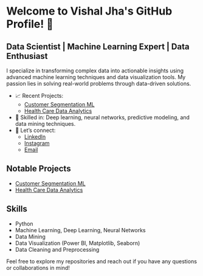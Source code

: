 # Welcome to Vishal Jha's GitHub Profile! 🌟

## Data Scientist | Machine Learning Expert | Data Enthusiast

I specialize in transforming complex data into actionable insights using advanced machine learning techniques and data visualization tools. My passion lies in solving real-world problems through data-driven solutions.

- 📈 Recent Projects:
  - [Customer Segmentation ML](https://github.com/VishalJhaGitHub/CustomerSegmentationML)
  - [Health Care Data Analytics](https://github.com/VishalJhaGitHub/HealthCareDataAnalytics)
- 🧠 Skilled in: Deep learning, neural networks, predictive modeling, and data mining techniques.
- 💬 Let’s connect: 
  - [LinkedIn](https://www.linkedin.com/in/vishal-jha-48944b288/)
  - [Instagram](https://www.instagram.com/ivishaljha)
  - [Email](mailto:vishaljha.linkedin@gmail.com)

## Notable Projects
- [Customer Segmentation ML](https://github.com/VishalJhaGitHub/CustomerSegmentationML)
- [Health Care Data Analytics](https://github.com/VishalJhaGitHub/HealthCareDataAnalytics)

## Skills
- Python
- Machine Learning, Deep Learning, Neural Networks
- Data Mining
- Data Visualization (Power BI, Matplotlib, Seaborn)
- Data Cleaning and Preprocessing

Feel free to explore my repositories and reach out if you have any questions or collaborations in mind!
